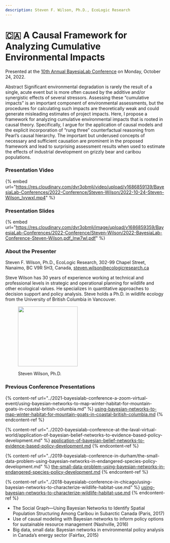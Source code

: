 ```yaml
---
description: Steven F. Wilson, Ph.D., EcoLogic Research
---
```


# 🇨🇦 A Causal Framework for Analyzing Cumulative Environmental Impacts

Presented at the [10th Annual BayesiaLab Conference](./) on Monday, October 24, 2022.

Abstract Significant environmental degradation is rarely the result of a single, acute event but is more often caused by the additive and/or synergistic effects of several stressors. Assessing these “cumulative impacts” is an important component of environmental assessments, but the procedures for calculating such impacts are theoretically weak and could generate misleading estimates of project impacts. Here, I propose a framework for analyzing cumulative environmental impacts that is rooted in causal theory. Specifically, I argue for the application of causal models and the explicit incorporation of “rung three” counterfactual reasoning from Pearl’s causal hierarchy. The important but underused concepts of necessary and sufficient causation are prominent in the proposed framework and lead to surprising assessment results when used to estimate the effects of industrial development on grizzly bear and caribou populations.

### Presentation Video

{% embed url="https://res.cloudinary.com/dvr3obmlj/video/upload/v1686859139/BayesiaLab-Conferences/2022-Conference/Steven-Wilson/2022-10-24-Steven-Wilson_lvywxl.mp4" %}

### Presentation Slides

{% embed url="https://res.cloudinary.com/dvr3obmlj/image/upload/v1686859359/BayesiaLab-Conferences/2022-Conference/Steven-Wilson/2022-BayesiaLab-Conference-Steven-Wilson.pdf_lnw7wl.pdf" %}

### About the Presenter

Steven F. Wilson, Ph.D., EcoLogic Research, 302-99 Chapel Street, Nanaimo, BC V9R 5H3, Canada, steven.wilson@ecologicresearch.ca&#x20;

Steve Wilson has 30 years of experience working at technical and professional levels in strategic and operational planning for wildlife and other ecological values. He specializes in quantitative approaches to decision support and policy analysis. Steve holds a Ph.D. in wildlife ecology from the University of British Columbia in Vancouver.

<figure><img src="https://bayesia.clickhelp.co/resources/Storage/bayesialab-knowledge-hub/2020_Conference/Conference-Presentations/Steve-Wilson/Steve-Wilson.jpg" alt="" width="188"><figcaption><p>Steven Wilson, Ph.D.</p></figcaption></figure>

### Previous Conference Presentations&#x20;

{% content-ref url="../2021-bayesialab-conference-a-zoom-virtual-event/using-bayesian-networks-to-map-winter-habitat-for-mountain-goats-in-coastal-british-columbia.md" %}
[using-bayesian-networks-to-map-winter-habitat-for-mountain-goats-in-coastal-british-columbia.md](../2021-bayesialab-conference-a-zoom-virtual-event/using-bayesian-networks-to-map-winter-habitat-for-mountain-goats-in-coastal-british-columbia.md)
{% endcontent-ref %}

{% content-ref url="../2020-bayesialab-conference-at-the-laval-virtual-world/application-of-bayesian-belief-networks-to-evidence-based-policy-development.md" %}
[application-of-bayesian-belief-networks-to-evidence-based-policy-development.md](../2020-bayesialab-conference-at-the-laval-virtual-world/application-of-bayesian-belief-networks-to-evidence-based-policy-development.md)
{% endcontent-ref %}

{% content-ref url="../2019-bayesialab-conference-in-durham/the-small-data-problem-using-bayesian-networks-in-endangered-species-policy-development.md" %}
[the-small-data-problem-using-bayesian-networks-in-endangered-species-policy-development.md](../2019-bayesialab-conference-in-durham/the-small-data-problem-using-bayesian-networks-in-endangered-species-policy-development.md)
{% endcontent-ref %}

{% content-ref url="../2018-bayesialab-conference-in-chicago/using-bayesian-networks-to-characterize-wildlife-habitat-use.md" %}
[using-bayesian-networks-to-characterize-wildlife-habitat-use.md](../2018-bayesialab-conference-in-chicago/using-bayesian-networks-to-characterize-wildlife-habitat-use.md)
{% endcontent-ref %}

* The Social Graph—Using Bayesian Networks to Identify Spatial Population Structuring Among Caribou in Subarctic Canada (Paris, 2017)
* Use of causal modeling with Bayesian networks to inform policy options for sustainable resource management (Nashville, 2016)
* Big data, small data: Bayesian networks in environmental policy analysis in Canada’s energy sector (Fairfax, 2015)

